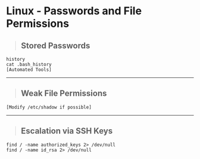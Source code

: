 # Linux - Passwords and File Permissions


> ## **Stored Passwords**

    history
    cat .bash_history
    [Automated Tools]

---

> ## **Weak File Permissions**

    [Modify /etc/shadow if possible]

---

> ## **Escalation via SSH Keys**

    find / -name authorized_keys 2> /dev/null
    find / -name id_rsa 2> /dev/null
    